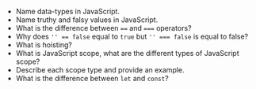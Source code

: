 * Name data-types in JavaScript.
* Name truthy and falsy values in JavaScript.
* What is the difference between `==` and `===` operators?
* Why does `'' == false` equal to `true` but `'' === false` is equal to false?
* What is hoisting? 
* What is JavaScript scope, what are the different types of JavaScript scope? 
* Describe each scope type and provide an example.
* What is the difference between `let` and `const`?
